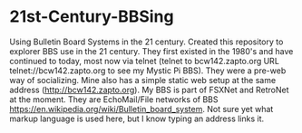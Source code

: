 # 21st-Century-BBSing
Using Bulletin Board Systems in the 21 century.
Created this repository to explorer BBS use in the 21 century. They first existed in the 1980's and have continued to today, most now via telnet (telnet to bcw142.zapto.org URL telnet://bcw142.zapto.org to see my Mystic Pi BBS). They were a pre-web way of socializing. Mine also has a simple static web setup at the same address (http://bcw142.zapto.org). My BBS is part of FSXNet and RetroNet at the moment. They are EchoMail/File networks of BBS https://en.wikipedia.org/wiki/Bulletin_board_system.
Not sure yet what markup language is used here, but I know typing an address links it.

